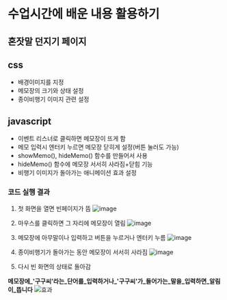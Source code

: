 # 수업시간에 배운 내용 활용하기
## 혼잣말 던지기 페이지


## css
- 배경이미지를 지정
-  메모장의 크기와 상태 설정
-  종이비행기 이미지 관련 설정

## javascript
- 이벤트 리스너로 클릭하면 메모장이 뜨게 함
- 메모 입력시 엔터키 누르면 메모장 닫히게 설정(버튼 눌러도 가능)
- showMemo(), hideMemo() 함수를 만들어서 사용
- hideMemo() 함수에 메모장 서서히 사라짐+닫힘 기능
- 비행기 이미지가 돌아가는 애니메이션 효과 설정

### 코드 실행 결과

1. 첫 화면을 열면 빈페이지가 뜸
![image](https://github.com/YOONHEE-KIM/23-2WebProgramming/assets/124634807/8acdd27c-9f26-4d76-915a-cc10fbe8c93a)

2. 마우스를 클릭하면 그 자리에 메모장이 열림
![image](https://github.com/YOONHEE-KIM/23-2WebProgramming/assets/124634807/e544a0ba-65a8-4fd5-923a-0fe5e37c2d09)

3. 메모장에 아무말이나 입력하고 버튼을 누르거나 엔터키 누름
![image](https://github.com/YOONHEE-KIM/23-2WebProgramming/assets/124634807/72603375-f39e-42d5-8207-077f494020c8)

4. 종이비행기가 돌아가는 동안 메모장이 서서히 사라짐
![image](https://github.com/YOONHEE-KIM/23-2WebProgramming/assets/124634807/f2b89c53-e43c-467d-bcaa-5ce328b74b56)

5. 다시 빈 화면의 상태로 돌아감

**메모장에_'구구씨'라는_단어를_입력하거나_'구구씨'가_들어가는_말을_입력하면_알림이_뜹니다**
![효과](https://github.com/YOONHEE-KIM/23-2WebProgramming/assets/124634807/7fbe4e07-b572-47e6-98f8-2a325be01fb9)

